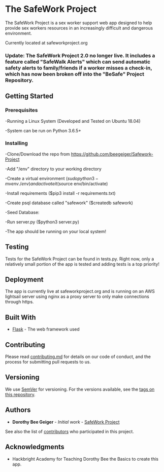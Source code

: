 # The SafeWork Project

The SafeWork Project is a sex worker support web app designed to help provide sex workers resources in an increasingly difficult and dangerous environment.

Currently located at safeworkproject.org

### Update: The SafeWork Project 2.0 no longer live. It includes a feature called "SafeWalk Alerts" which can send automatic safety alerts to family/friends if a worker misses a check-in, which has now been broken off into the "BeSafe" Project Repository.

## Getting Started

### Prerequisites

-Running a Linux System (Developed and Tested on Ubuntu 18.04)

-System can be run on Python 3.6.5+

### Installing

-Clone/Download the repo from https://github.com/beegeiger/Safework-Project

-Add "/env" directory to your working directory

-Create a virtual environment ($sudo python3 -m venv ./env
) and activate it ($source env/bin/activate)

-Install requirements ($pip3 install -r requirements.txt)

-Create psql database called "safework" ($createdb safework)

-Seed Database:

-Run server.py ($python3 server.py)

-The app should be running on your local system!


## Testing

Tests for the SafeWork Project can be found in tests.py. Right now, only a relatively small portion of the app is tested and adding tests is a top priority!

## Deployment

The app is currently live at safeworkproject.org and is running on an AWS lightsail server using nginx as a proxy server to only make connections through https.

## Built With

* [Flask](http://flask.pocoo.org/) - The web framework used

## Contributing

Please read [contributing.md](https://github.com/beegeiger/Safework-Project/blob/master/docs/contributing.md) for details on our code of conduct, and the process for submitting pull requests to us.

## Versioning

We use [SemVer](http://semver.org/) for versioning. For the versions available, see the [tags on this repository](https://github.com/beegeiger/Safework-Project/tags). 

## Authors

* **Dorothy Bee Geiger** - *Initial work* - [SafeWork Project](https://github.com/beegeiger/Safework-Project)

See also the list of [contributors](https://github.com/beegeiger/Safework-Project/blob/master/docs/contributing.md) who participated in this project.

## Acknowledgments

* Hackbright Academy for Teaching Dorothy Bee the Basics to create this app.
